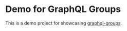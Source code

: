 # Demo for GraphQL Groups

This is a demo project for showcasing [graphql-groups](https://github.com/hschne/graphql-groups). 
